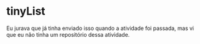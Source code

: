 # tinyList

Eu jurava que já tinha enviado isso quando a atividade foi passada, mas vi que eu não tinha um repositório dessa atividade.
